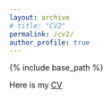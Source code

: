 ```yaml
---
layout: archive
# title: "CV2"
permalink: /cv2/
author_profile: true
---
```



{% include base_path %}

Here is my [CV](http://yanxiang-yang.github.io/files/paper5.pdf)

